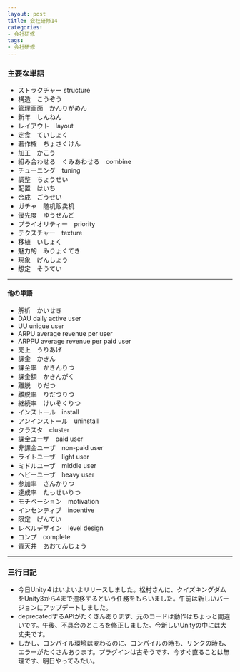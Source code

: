 ```yaml
---
layout: post
title: 会社研修14
categories:
- 会社研修
tags:
- 会社研修
---
```


### 主要な単語

* ストラクチャー structure
* 構造　こうぞう
* 管理画面　かんりがめん
* 新年　しんねん
* レイアウト　layout
* 定食　ていしょく
* 著作権　ちょさくけん
* 加工　かこう
* 組み合わせる　くみあわせる　combine
* チューニング　tuning
* 調整　ちょうせい
* 配置　はいち
* 合成　ごうせい
* ガチャ　随机贩卖机
* 優先度　ゆうせんど
* プライオリティー　priority
* テクスチャー　texture
* 移植　いしょく
* 魅力的　みりょくてき
* 現象　げんしょう
* 想定　そうてい

---
#### 他の単語

* 解析　かいせき
* DAU daily active user
* UU unique user
* ARPU average revenue per user
* ARPPU average revenue per paid user
* 売上　うりあげ
* 課金　かきん
* 課金率　かきんりつ
* 課金額　かきんがく
* 離脱　りだつ
* 離脱率　りだつりつ
* 継続率　けいぞくりつ
* インストール　install
* アンインストール　uninstall
* クラスタ　cluster
* 課金ユーザ　paid user
* 非課金ユーザ　non-paid user
* ライトユーザ　light user
* ミドルユーザ　middle user
* ヘビーユーザ　heavy user
* 参加率　さんかりつ
* 達成率　たっせいりつ
* モチベーション　motivation
* インセンティブ　incentive
* 限定　げんてい
* レベルデザイン　level design
* コンプ　complete
* 青天井　あおてんじょう

---

### 三行日記

* 今日Unity４はいよいよリリースしました。松村さんに、クイズキングダムをUnity3から4まで遷移するという任務をもらいました。午前は新しいバージョンにアップデートしました。
* deprecatedするAPIがたくさんあります、元のコードは動作はちょっと間違いです。午後、不具合のところを修正しました。今新しいUnityの中には大丈夫です。
* しかし、コンパイル環境は変わるのに、コンパイルの時も、リンクの時も、エラーがたくさんあります。プラグインは古そうです、今すぐ直ることは無理です、明日やってみたい。
